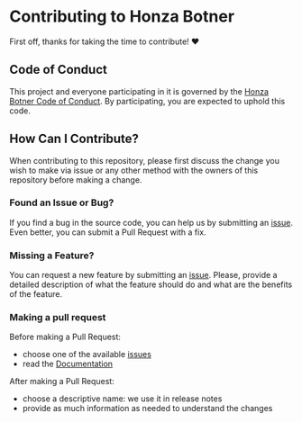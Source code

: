 ﻿# Contributing to Honza Botner

First off, thanks for taking the time to contribute! ❤️

## Code of Conduct

This project and everyone participating in it is governed by the
[Honza Botner Code of Conduct][code-of-conduct].
By participating,
you are expected to uphold this code.

## How Can I Contribute?

When contributing to this repository,
please first discuss the change you wish to make via issue or any other method
with the owners of this repository before making a change.

### Found an Issue or Bug?

If you find a bug in the source code,
you can help us by submitting an [issue][new-issue].
Even better, you can submit a Pull Request with a fix.

### Missing a Feature?

You can request a new feature by submitting an [issue][new-issue].
Please, provide a detailed description of what the feature should do
and what are the benefits of the feature.

### Making a pull request

Before making a Pull Request:

- choose one of the available [issues][issues]
- read the [Documentation][docs]

After making a Pull Request:

- choose a descriptive name: we use it in release notes
- provide as much information as needed to understand the changes

[code-of-conduct]: https://github.com/fit-ctu-discord/honza-botnerblob/master/CODE_OF_CONDUCT.md
[docs]: https://github.com/fit-ctu-discord/honza-botner/tree/master/docs
[issues]: https://github.com/fit-ctu-discord/honza-botner/issues
[new-issue]: https://github.com/fit-ctu-discord/honza-botner/issues/new
